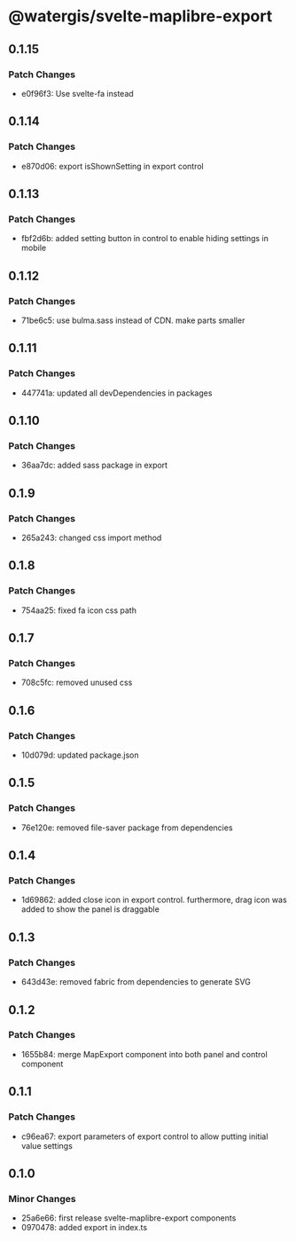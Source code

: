 # @watergis/svelte-maplibre-export

## 0.1.15

### Patch Changes

- e0f96f3: Use svelte-fa instead

## 0.1.14

### Patch Changes

- e870d06: export isShownSetting in export control

## 0.1.13

### Patch Changes

- fbf2d6b: added setting button in control to enable hiding settings in mobile

## 0.1.12

### Patch Changes

- 71be6c5: use bulma.sass instead of CDN. make parts smaller

## 0.1.11

### Patch Changes

- 447741a: updated all devDependencies in packages

## 0.1.10

### Patch Changes

- 36aa7dc: added sass package in export

## 0.1.9

### Patch Changes

- 265a243: changed css import method

## 0.1.8

### Patch Changes

- 754aa25: fixed fa icon css path

## 0.1.7

### Patch Changes

- 708c5fc: removed unused css

## 0.1.6

### Patch Changes

- 10d079d: updated package.json

## 0.1.5

### Patch Changes

- 76e120e: removed file-saver package from dependencies

## 0.1.4

### Patch Changes

- 1d69862: added close icon in export control. furthermore, drag icon was added to show the panel is draggable

## 0.1.3

### Patch Changes

- 643d43e: removed fabric from dependencies to generate SVG

## 0.1.2

### Patch Changes

- 1655b84: merge MapExport component into both panel and control component

## 0.1.1

### Patch Changes

- c96ea67: export parameters of export control to allow putting initial value settings

## 0.1.0

### Minor Changes

- 25a6e66: first release svelte-maplibre-export components
- 0970478: added export in index.ts
